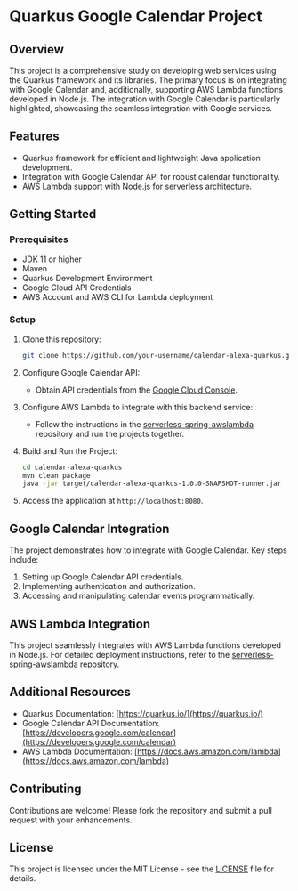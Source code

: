 # Quarkus Google Calendar Project

## Overview

This project is a comprehensive study on developing web services using the Quarkus framework and its libraries. The primary focus is on integrating with Google Calendar and, additionally, supporting AWS Lambda functions developed in Node.js. The integration with Google Calendar is particularly highlighted, showcasing the seamless integration with Google services.

## Features

- Quarkus framework for efficient and lightweight Java application development.
- Integration with Google Calendar API for robust calendar functionality.
- AWS Lambda support with Node.js for serverless architecture.

## Getting Started

### Prerequisites

- JDK 11 or higher
- Maven
- Quarkus Development Environment
- Google Cloud API Credentials
- AWS Account and AWS CLI for Lambda deployment

### Setup

1. Clone this repository:

   ```bash
   git clone https://github.com/your-username/calendar-alexa-quarkus.git
   ```

2. Configure Google Calendar API:

   - Obtain API credentials from the [Google Cloud Console](https://console.cloud.google.com/).

3. Configure AWS Lambda to integrate with this backend service:

   - Follow the instructions in the [serverless-spring-awslambda](https://github.com/math-ferreira/serverless-spring-awslambda) repository and run the projects together.

4. Build and Run the Project:

   ```bash
   cd calendar-alexa-quarkus
   mvn clean package
   java -jar target/calendar-alexa-quarkus-1.0.0-SNAPSHOT-runner.jar
   ```

5. Access the application at `http://localhost:8080`.

## Google Calendar Integration

The project demonstrates how to integrate with Google Calendar. Key steps include:

1. Setting up Google Calendar API credentials.
2. Implementing authentication and authorization.
3. Accessing and manipulating calendar events programmatically.

## AWS Lambda Integration

This project seamlessly integrates with AWS Lambda functions developed in Node.js. For detailed deployment instructions, refer to the [serverless-spring-awslambda](https://github.com/math-ferreira/serverless-spring-awslambda) repository.

## Additional Resources

- Quarkus Documentation: [https://quarkus.io/](https://quarkus.io/)
- Google Calendar API Documentation: [https://developers.google.com/calendar](https://developers.google.com/calendar)
- AWS Lambda Documentation: [https://docs.aws.amazon.com/lambda](https://docs.aws.amazon.com/lambda)

## Contributing

Contributions are welcome! Please fork the repository and submit a pull request with your enhancements.

## License

This project is licensed under the MIT License - see the [LICENSE](LICENSE) file for details.
